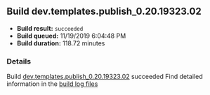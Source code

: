 ## Build dev.templates.publish_0.20.19323.02
- **Build result:** `succeeded`
- **Build queued:** 11/19/2019 6:04:48 PM
- **Build duration:** 118.72 minutes
### Details
Build [dev.templates.publish_0.20.19323.02](https://winappstudio.visualstudio.com/web/build.aspx?pcguid=a4ef43be-68ce-4195-a619-079b4d9834c2&builduri=vstfs%3a%2f%2f%2fBuild%2fBuild%2f31957) succeeded
Find detailed information in the [build log files]()
